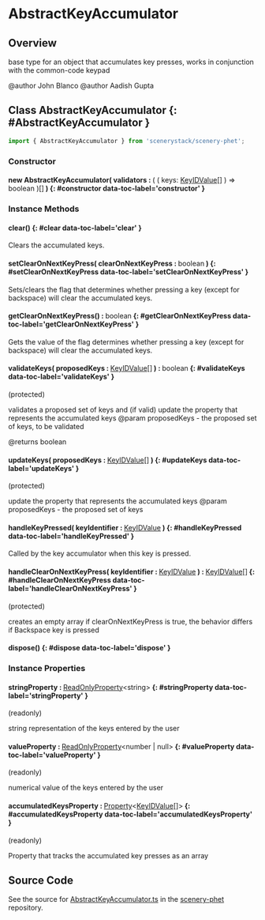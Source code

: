 # AbstractKeyAccumulator

## Overview

base type for an object that accumulates key presses, works in conjunction with the common-code keypad

@author John Blanco
@author Aadish Gupta

## Class AbstractKeyAccumulator {: #AbstractKeyAccumulator }


```js
import { AbstractKeyAccumulator } from 'scenerystack/scenery-phet';
```
### Constructor

#### new AbstractKeyAccumulator( validators : <span style="font-weight: 400;">( ( keys: [KeyIDValue](../scenery-phet/KeyID.md#KeyIDValue)[] ) =&gt; <span style="color: hsla(calc(var(--md-hue) + 180deg),80%,40%,1);">boolean</span> )[]</span> ) {: #constructor data-toc-label='constructor' }

### Instance Methods

#### clear() {: #clear data-toc-label='clear' }

Clears the accumulated keys.

#### setClearOnNextKeyPress( clearOnNextKeyPress : <span style="font-weight: 400;"><span style="color: hsla(calc(var(--md-hue) + 180deg),80%,40%,1);">boolean</span></span> ) {: #setClearOnNextKeyPress data-toc-label='setClearOnNextKeyPress' }

Sets/clears the flag that determines whether pressing a key (except for backspace) will clear the accumulated keys.

#### getClearOnNextKeyPress() : <span style="font-weight: 400;"><span style="color: hsla(calc(var(--md-hue) + 180deg),80%,40%,1);">boolean</span></span> {: #getClearOnNextKeyPress data-toc-label='getClearOnNextKeyPress' }

Gets the value of the flag determines whether pressing a key (except for backspace) will clear the accumulated keys.

#### validateKeys( proposedKeys : <span style="font-weight: 400;">[KeyIDValue](../scenery-phet/KeyID.md#KeyIDValue)[]</span> ) : <span style="font-weight: 400;"><span style="color: hsla(calc(var(--md-hue) + 180deg),80%,40%,1);">boolean</span></span> {: #validateKeys data-toc-label='validateKeys' }

(protected)

validates a proposed set of keys and (if valid) update the property that represents the accumulated keys
@param proposedKeys - the proposed set of keys, to be validated

@returns boolean

#### updateKeys( proposedKeys : <span style="font-weight: 400;">[KeyIDValue](../scenery-phet/KeyID.md#KeyIDValue)[]</span> ) {: #updateKeys data-toc-label='updateKeys' }

(protected)

update the property that represents the accumulated keys
@param proposedKeys - the proposed set of keys

#### handleKeyPressed( keyIdentifier : <span style="font-weight: 400;">[KeyIDValue](../scenery-phet/KeyID.md#KeyIDValue)</span> ) {: #handleKeyPressed data-toc-label='handleKeyPressed' }

Called by the key accumulator when this key is pressed.

#### handleClearOnNextKeyPress( keyIdentifier : <span style="font-weight: 400;">[KeyIDValue](../scenery-phet/KeyID.md#KeyIDValue)</span> ) : <span style="font-weight: 400;">[KeyIDValue](../scenery-phet/KeyID.md#KeyIDValue)[]</span> {: #handleClearOnNextKeyPress data-toc-label='handleClearOnNextKeyPress' }

(protected)

creates an empty array if clearOnNextKeyPress is true, the behavior differs if Backspace key is pressed

#### dispose() {: #dispose data-toc-label='dispose' }

### Instance Properties

#### stringProperty : <span style="font-weight: 400;">[ReadOnlyProperty](../axon/ReadOnlyProperty.md)&lt;<span style="color: hsla(calc(var(--md-hue) + 180deg),80%,40%,1);">string</span>&gt;</span> {: #stringProperty data-toc-label='stringProperty' }

(readonly)

string representation of the keys entered by the user

#### valueProperty : <span style="font-weight: 400;">[ReadOnlyProperty](../axon/ReadOnlyProperty.md)&lt;<span style="color: hsla(calc(var(--md-hue) + 180deg),80%,40%,1);">number</span> | <span style="color: hsla(calc(var(--md-hue) + 180deg),80%,40%,1);">null</span>&gt;</span> {: #valueProperty data-toc-label='valueProperty' }

(readonly)

numerical value of the keys entered by the user

#### accumulatedKeysProperty : <span style="font-weight: 400;">[Property](../axon/Property.md)&lt;[KeyIDValue](../scenery-phet/KeyID.md#KeyIDValue)[]&gt;</span> {: #accumulatedKeysProperty data-toc-label='accumulatedKeysProperty' }

(readonly)

Property that tracks the accumulated key presses as an array



## Source Code

See the source for [AbstractKeyAccumulator.ts](https://github.com/phetsims/scenery-phet/blob/main/js/keypad/AbstractKeyAccumulator.ts) in the [scenery-phet](https://github.com/phetsims/scenery-phet) repository.
